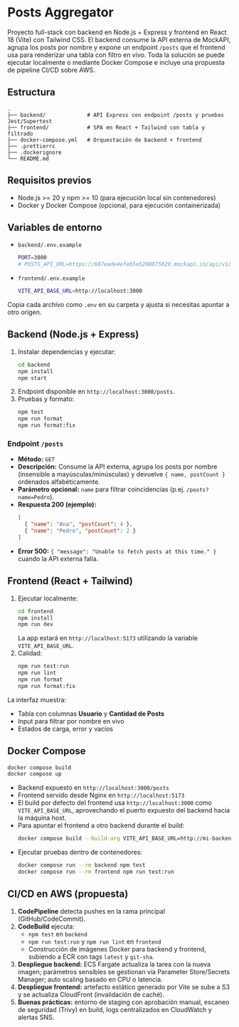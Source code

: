 # Posts Aggregator

Proyecto full-stack con backend en Node.js + Express y frontend en React 18 (Vite) con Tailwind CSS. El backend consume la API externa de MockAPI, agrupa los posts por nombre y expone un endpoint `/posts` que el frontend usa para renderizar una tabla con filtro en vivo. Toda la solución se puede ejecutar localmente o mediante Docker Compose e incluye una propuesta de pipeline CI/CD sobre AWS.

## Estructura
```
.
├── backend/             # API Express con endpoint /posts y pruebas Jest/Supertest
├── frontend/            # SPA en React + Tailwind con tabla y filtrado
├── docker-compose.yml   # Orquestación de backend + frontend
├── .prettierrc
├── .dockerignore
└── README.md
```

## Requisitos previos
- Node.js >= 20 y npm >= 10 (para ejecución local sin contenedores)
- Docker y Docker Compose (opcional, para ejecución containerizada)

## Variables de entorno
- `backend/.env.example`
  ```bash
  PORT=3000
  # POSTS_API_URL=https://687eade4efe65e5200875629.mockapi.io/api/v1/posts
  ```
- `frontend/.env.example`
  ```bash
  VITE_API_BASE_URL=http://localhost:3000
  ```

Copia cada archivo como `.env` en su carpeta y ajusta si necesitas apuntar a otro origen.

## Backend (Node.js + Express)
1. Instalar dependencias y ejecutar:
   ```bash
   cd backend
   npm install
   npm start
   ```
2. Endpoint disponible en `http://localhost:3000/posts`.
3. Pruebas y formato:
   ```bash
   npm test
   npm run format
   npm run format:fix
   ```

### Endpoint `/posts`
- **Método:** `GET`
- **Descripción:** Consume la API externa, agrupa los posts por nombre (insensible a mayúsculas/minúsculas) y devuelve `{ name, postCount }` ordenados alfabéticamente.
- **Parámetro opcional:** `name` para filtrar coincidencias (p.ej. `/posts?name=Pedro`).
- **Respuesta 200 (ejemplo):**
  ```json
  [
    { "name": "Ana", "postCount": 4 },
    { "name": "Pedro", "postCount": 2 }
  ]
  ```
- **Error 500:** `{ "message": "Unable to fetch posts at this time." }` cuando la API externa falla.

## Frontend (React + Tailwind)
1. Ejecutar localmente:
   ```bash
   cd frontend
   npm install
   npm run dev
   ```
   La app estará en `http://localhost:5173` utilizando la variable `VITE_API_BASE_URL`.
2. Calidad:
   ```bash
   npm run test:run
   npm run lint
   npm run format
   npm run format:fix
   ```

La interfaz muestra:
- Tabla con columnas **Usuario** y **Cantidad de Posts**
- Input para filtrar por nombre en vivo
- Estados de carga, error y vacíos

## Docker Compose
```bash
docker compose build
docker compose up
```
- Backend expuesto en `http://localhost:3000/posts`
- Frontend servido desde Nginx en `http://localhost:5173`
- El build por defecto del frontend usa `http://localhost:3000` como `VITE_API_BASE_URL`,
  aprovechando el puerto expuesto del backend hacia la máquina host.
- Para apuntar el frontend a otro backend durante el build:
  ```bash
  docker compose build --build-arg VITE_API_BASE_URL=http://mi-backend:3000 frontend
  ```
- Ejecutar pruebas dentro de contenedores:
  ```bash
  docker compose run --rm backend npm test
  docker compose run --rm frontend npm run test:run
  ```

## CI/CD en AWS (propuesta)
1. **CodePipeline** detecta pushes en la rama principal (GitHub/CodeCommit).
2. **CodeBuild** ejecuta:
   - `npm test` en `backend`
   - `npm run test:run` y `npm run lint` en `frontend`
   - Construcción de imágenes Docker para backend y frontend, subiendo a ECR con tags `latest` y `git-sha`.
3. **Despliegue backend:** ECS Fargate actualiza la tarea con la nueva imagen; parámetros sensibles se gestionan vía Parameter Store/Secrets Manager; auto scaling basado en CPU o latencia.
4. **Despliegue frontend:** artefacto estático generado por Vite se sube a S3 y se actualiza CloudFront (invalidación de caché).
5. **Buenas prácticas:** entorno de staging con aprobación manual, escaneo de seguridad (Trivy) en build, logs centralizados en CloudWatch y alertas SNS.
